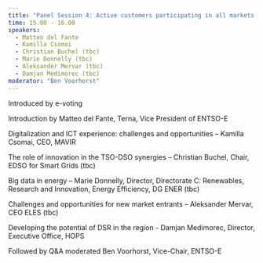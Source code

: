 ```yaml
---
title: "Panel Session 4: Active customers participating in all markets: challenges and opportunities for the CEE region"
time: 15.00 - 16.00
speakers:
  - Matteo del Fante
  - Kamilla Csomai
  - Christian Buchel (tbc)
  - Marie Donnelly (tbc)
  - Aleksander Mervar (tbc)
  - Damjan Medimorec (tbc)
moderator: "Ben Voorhorst"
---
```



Introduced by e-voting

Introduction by Matteo del Fante, Terna, Vice President of ENTSO-E

Digitalization and ICT experience: challenges and opportunities – Kamilla Csomai, CEO, MAVIR

The role of innovation in the TSO-DSO synergies – Christian Buchel, Chair, EDSO for Smart Grids (tbc)

Big data in energy – Marie Donnelly, Director, Directorate C: Renewables,  Research and Innovation, Energy Efficiency, DG ENER (tbc)

Challenges and opportunities for new market entrants – Aleksander Mervar, CEO ELES (tbc)

Developing the potential of DSR in the region - Damjan Medimorec, Director, Executive Office, HOPS


Followed by Q&A moderated Ben Voorhorst, Vice-Chair, ENTSO-E
